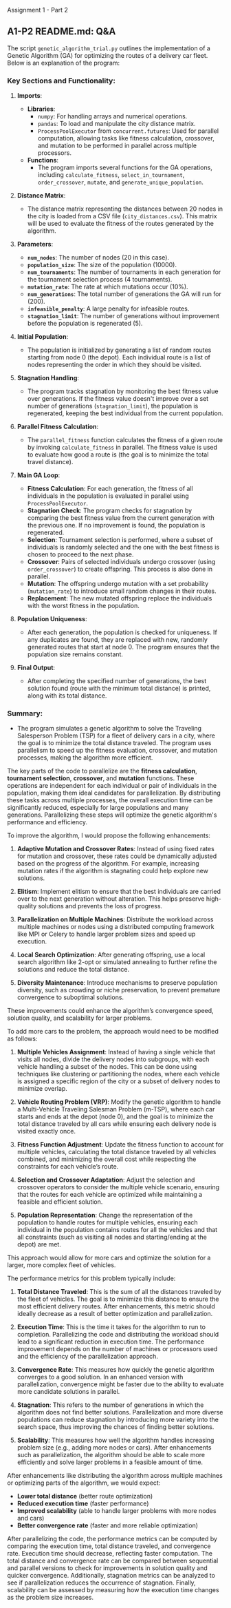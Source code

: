 Assignment 1 - Part 2

A1-P2 README.md:
Q&A
---

The script `genetic_algorithm_trial.py` outlines the implementation of a Genetic Algorithm (GA) for optimizing the routes of a delivery car fleet. Below is an explanation of the program:

### Key Sections and Functionality:

1. **Imports**:
   - **Libraries**:
     - `numpy`: For handling arrays and numerical operations.
     - `pandas`: To load and manipulate the city distance matrix.
     - `ProcessPoolExecutor` from `concurrent.futures`: Used for parallel computation, allowing tasks like fitness calculation, crossover, and mutation to be performed in parallel across multiple processors.
   - **Functions**:
     - The program imports several functions for the GA operations, including `calculate_fitness`, `select_in_tournament`, `order_crossover`, `mutate`, and `generate_unique_population`.

2. **Distance Matrix**:
   - The distance matrix representing the distances between 20 nodes in the city is loaded from a CSV file (`city_distances.csv`). This matrix will be used to evaluate the fitness of the routes generated by the algorithm.

3. **Parameters**:
   - **`num_nodes`**: The number of nodes (20 in this case).
   - **`population_size`**: The size of the population (10000).
   - **`num_tournaments`**: The number of tournaments in each generation for the tournament selection process (4 tournaments).
   - **`mutation_rate`**: The rate at which mutations occur (10%).
   - **`num_generations`**: The total number of generations the GA will run for (200).
   - **`infeasible_penalty`**: A large penalty for infeasible routes.
   - **`stagnation_limit`**: The number of generations without improvement before the population is regenerated (5).

4. **Initial Population**:
   - The population is initialized by generating a list of random routes starting from node 0 (the depot). Each individual route is a list of nodes representing the order in which they should be visited.

5. **Stagnation Handling**:
   - The program tracks stagnation by monitoring the best fitness value over generations. If the fitness value doesn't improve over a set number of generations (`stagnation_limit`), the population is regenerated, keeping the best individual from the current population.

6. **Parallel Fitness Calculation**:
   - The `parallel_fitness` function calculates the fitness of a given route by invoking `calculate_fitness` in parallel. The fitness value is used to evaluate how good a route is (the goal is to minimize the total travel distance).

7. **Main GA Loop**:
   - **Fitness Calculation**: For each generation, the fitness of all individuals in the population is evaluated in parallel using `ProcessPoolExecutor`.
   - **Stagnation Check**: The program checks for stagnation by comparing the best fitness value from the current generation with the previous one. If no improvement is found, the population is regenerated.
   - **Selection**: Tournament selection is performed, where a subset of individuals is randomly selected and the one with the best fitness is chosen to proceed to the next phase.
   - **Crossover**: Pairs of selected individuals undergo crossover (using `order_crossover`) to create offspring. This process is also done in parallel.
   - **Mutation**: The offspring undergo mutation with a set probability (`mutation_rate`) to introduce small random changes in their routes.
   - **Replacement**: The new mutated offspring replace the individuals with the worst fitness in the population.

8. **Population Uniqueness**:
   - After each generation, the population is checked for uniqueness. If any duplicates are found, they are replaced with new, randomly generated routes that start at node 0. The program ensures that the population size remains constant.

9. **Final Output**:
   - After completing the specified number of generations, the best solution found (route with the minimum total distance) is printed, along with its total distance.

### Summary:
- The program simulates a genetic algorithm to solve the Traveling Salesperson Problem (TSP) for a fleet of delivery cars in a city, where the goal is to minimize the total distance traveled. The program uses parallelism to speed up the fitness evaluation, crossover, and mutation processes, making the algorithm more efficient.



The key parts of the code to parallelize are the **fitness calculation**, **tournament selection**, **crossover**, and **mutation** functions. These operations are independent for each individual or pair of individuals in the population, making them ideal candidates for parallelization. By distributing these tasks across multiple processes, the overall execution time can be significantly reduced, especially for large populations and many generations. Parallelizing these steps will optimize the genetic algorithm's performance and efficiency.

To improve the algorithm, I would propose the following enhancements:

1. **Adaptive Mutation and Crossover Rates**: Instead of using fixed rates for mutation and crossover, these rates could be dynamically adjusted based on the progress of the algorithm. For example, increasing mutation rates if the algorithm is stagnating could help explore new solutions.

2. **Elitism**: Implement elitism to ensure that the best individuals are carried over to the next generation without alteration. This helps preserve high-quality solutions and prevents the loss of progress.

3. **Parallelization on Multiple Machines**: Distribute the workload across multiple machines or nodes using a distributed computing framework like MPI or Celery to handle larger problem sizes and speed up execution.

4. **Local Search Optimization**: After generating offspring, use a local search algorithm like 2-opt or simulated annealing to further refine the solutions and reduce the total distance.

5. **Diversity Maintenance**: Introduce mechanisms to preserve population diversity, such as crowding or niche preservation, to prevent premature convergence to suboptimal solutions.

These improvements could enhance the algorithm’s convergence speed, solution quality, and scalability for larger problems.

To add more cars to the problem, the approach would need to be modified as follows:

1. **Multiple Vehicles Assignment**: Instead of having a single vehicle that visits all nodes, divide the delivery nodes into subgroups, with each vehicle handling a subset of the nodes. This can be done using techniques like clustering or partitioning the nodes, where each vehicle is assigned a specific region of the city or a subset of delivery nodes to minimize overlap.

2. **Vehicle Routing Problem (VRP)**: Modify the genetic algorithm to handle a Multi-Vehicle Traveling Salesman Problem (m-TSP), where each car starts and ends at the depot (node 0), and the goal is to minimize the total distance traveled by all cars while ensuring each delivery node is visited exactly once.

3. **Fitness Function Adjustment**: Update the fitness function to account for multiple vehicles, calculating the total distance traveled by all vehicles combined, and minimizing the overall cost while respecting the constraints for each vehicle’s route.

4. **Selection and Crossover Adaptation**: Adjust the selection and crossover operators to consider the multiple vehicle scenario, ensuring that the routes for each vehicle are optimized while maintaining a feasible and efficient solution.

5. **Population Representation**: Change the representation of the population to handle routes for multiple vehicles, ensuring each individual in the population contains routes for all the vehicles and that all constraints (such as visiting all nodes and starting/ending at the depot) are met.

This approach would allow for more cars and optimize the solution for a larger, more complex fleet of vehicles.

The performance metrics for this problem typically include:

1. **Total Distance Traveled**: This is the sum of all the distances traveled by the fleet of vehicles. The goal is to minimize this distance to ensure the most efficient delivery routes. After enhancements, this metric should ideally decrease as a result of better optimization and parallelization.

2. **Execution Time**: This is the time it takes for the algorithm to run to completion. Parallelizing the code and distributing the workload should lead to a significant reduction in execution time. The performance improvement depends on the number of machines or processors used and the efficiency of the parallelization approach.

3. **Convergence Rate**: This measures how quickly the genetic algorithm converges to a good solution. In an enhanced version with parallelization, convergence might be faster due to the ability to evaluate more candidate solutions in parallel.

4. **Stagnation**: This refers to the number of generations in which the algorithm does not find better solutions. Parallelization and more diverse populations can reduce stagnation by introducing more variety into the search space, thus improving the chances of finding better solutions.

5. **Scalability**: This measures how well the algorithm handles increasing problem size (e.g., adding more nodes or cars). After enhancements such as parallelization, the algorithm should be able to scale more efficiently and solve larger problems in a feasible amount of time.

After enhancements like distributing the algorithm across multiple machines or optimizing parts of the algorithm, we would expect:
- **Lower total distance** (better route optimization)
- **Reduced execution time** (faster performance)
- **Improved scalability** (able to handle larger problems with more nodes and cars)
- **Better convergence rate** (faster and more reliable optimization)

After parallelizing the code, the performance metrics can be computed by comparing the execution time, total distance traveled, and convergence rate. Execution time should decrease, reflecting faster computation. The total distance and convergence rate can be compared between sequential and parallel versions to check for improvements in solution quality and quicker convergence. Additionally, stagnation metrics can be analyzed to see if parallelization reduces the occurrence of stagnation. Finally, scalability can be assessed by measuring how the execution time changes as the problem size increases.

